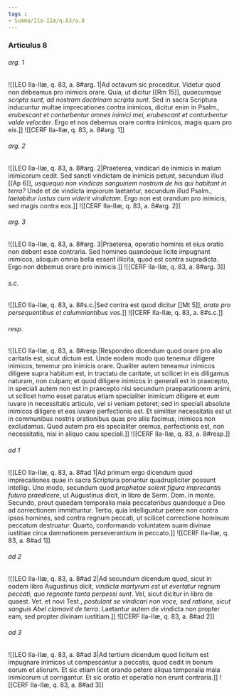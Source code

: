 ```yaml
---
tags : 
- Summa/IIa-IIæ/q.83/a.8
---
```


### Articulus 8

###### arg. 1
![[LEO IIa-IIæ, q. 83, a. 8#arg. 1|Ad octavum sic proceditur. Videtur quod non debeamus pro inimicis orare. Quia, ut dicitur [[Rm 15]], *quaecumque scripta sunt, ad nostram doctrinam scripta sunt*. Sed in sacra Scriptura inducuntur multae imprecationes contra inimicos, dicitur enim in Psalm., *erubescant et conturbentur omnes inimici mei, erubescant et conturbentur valde velociter*. Ergo et nos debemus orare contra inimicos, magis quam pro eis.]]
![[CERF IIa-IIæ, q. 83, a. 8#arg. 1]]

###### arg. 2
![[LEO IIa-IIæ, q. 83, a. 8#arg. 2|Praeterea, vindicari de inimicis in malum inimicorum cedit. Sed sancti vindictam de inimicis petunt, secundum illud [[Ap 6]], *usquequo non vindicas sanguinem nostrum de his qui habitant in terra?* Unde et de vindicta impiorum laetantur, secundum illud Psalm., *laetabitur iustus cum viderit vindictam*. Ergo non est orandum pro inimicis, sed magis contra eos.]]
![[CERF IIa-IIæ, q. 83, a. 8#arg. 2]]

###### arg. 3
![[LEO IIa-IIæ, q. 83, a. 8#arg. 3|Praeterea, operatio hominis et eius oratio non debent esse contraria. Sed homines quandoque licite impugnant inimicos, alioquin omnia bella essent illicita, quod est contra supradicta. Ergo non debemus orare pro inimicis.]]
![[CERF IIa-IIæ, q. 83, a. 8#arg. 3]]

###### s.c.
![[LEO IIa-IIæ, q. 83, a. 8#s.c.|Sed contra est quod dicitur [[Mt 5]], *orate pro persequentibus et calumniantibus vos*.]]
![[CERF IIa-IIæ, q. 83, a. 8#s.c.]]

###### resp.
![[LEO IIa-IIæ, q. 83, a. 8#resp.|Respondeo dicendum quod orare pro alio caritatis est, sicut dictum est. Unde eodem modo quo tenemur diligere inimicos, tenemur pro inimicis orare. Qualiter autem teneamur inimicos diligere supra habitum est, in tractatu de caritate, ut scilicet in eis diligamus naturam, non culpam; et quod diligere inimicos in generali est in praecepto, in speciali autem non est in praecepto nisi secundum praeparationem animi, ut scilicet homo esset paratus etiam specialiter inimicum diligere et eum iuvare in necessitatis articulo, vel si veniam peteret; sed in speciali absolute inimicos diligere et eos iuvare perfectionis est. Et similiter necessitatis est ut in communibus nostris orationibus quas pro aliis facimus, inimicos non excludamus. Quod autem pro eis specialiter oremus, perfectionis est, non necessitatis, nisi in aliquo casu speciali.]]
![[CERF IIa-IIæ, q. 83, a. 8#resp.]]

###### ad 1
![[LEO IIa-IIæ, q. 83, a. 8#ad 1|Ad primum ergo dicendum quod imprecationes quae in sacra Scriptura ponuntur quadrupliciter possunt intelligi. Uno modo, secundum quod *prophetae solent figura imprecantis futura praedicere*, ut Augustinus dicit, in libro de Serm. Dom. in monte. Secundo, prout quaedam temporalia mala peccatoribus quandoque a Deo ad correctionem immittuntur. Tertio, quia intelliguntur petere non contra ipsos homines, sed contra regnum peccati, ut scilicet correctione hominum peccatum destruatur. Quarto, conformando voluntatem suam divinae iustitiae circa damnationem perseverantium in peccato.]]
![[CERF IIa-IIæ, q. 83, a. 8#ad 1]]

###### ad 2
![[LEO IIa-IIæ, q. 83, a. 8#ad 2|Ad secundum dicendum quod, sicut in eodem libro Augustinus dicit, *vindicta martyrum est ut evertatur regnum peccati, quo regnante tanta perpessi sunt*. Vel, sicut dicitur in libro de quaest. Vet. et novi Test., *postulant se vindicari non voce, sed ratione, sicut sanguis Abel clamavit de terra*. Laetantur autem de vindicta non propter eam, sed propter divinam iustitiam.]]
![[CERF IIa-IIæ, q. 83, a. 8#ad 2]]

###### ad 3
![[LEO IIa-IIæ, q. 83, a. 8#ad 3|Ad tertium dicendum quod licitum est impugnare inimicos ut compescantur a peccatis, quod cedit in bonum eorum et aliorum. Et sic etiam licet orando petere aliqua temporalia mala inimicorum ut corrigantur. Et sic oratio et operatio non erunt contraria.]]
![[CERF IIa-IIæ, q. 83, a. 8#ad 3]]

